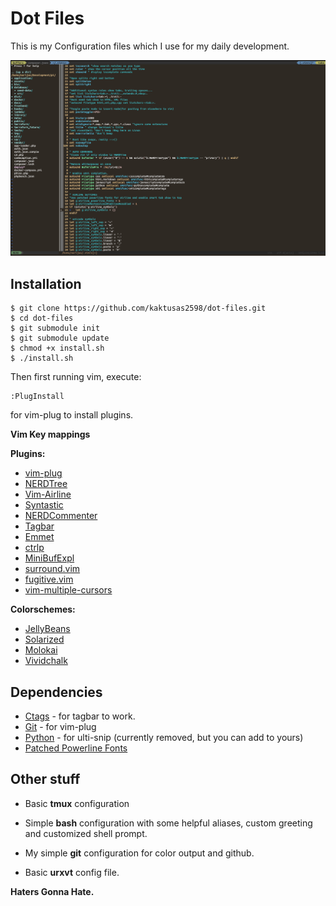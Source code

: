 # Dot Files
 
  This is my Configuration files which I use for my daily development.
  
  ![](https://raw.githubusercontent.com/kaktusas2598/dot-files/master/vimSetup.png)

## Installation
  
  ```
  $ git clone https://github.com/kaktusas2598/dot-files.git
  $ cd dot-files
  $ git submodule init
  $ git submodule update
  $ chmod +x install.sh
  $ ./install.sh
  ```
  Then first running vim, execute:
  ```
  :PlugInstall
  ```
  for vim-plug to install plugins.
  
**Vim Key mappings**
  
  
  
**Plugins:**
  * [vim-plug](https://github.com/junegunn/vim-plug)
  * [NERDTree](https://github.com/scrooloose/nerdtree)
  * [Vim-Airline](https://github.com/bling/vim-airline)
  * [Syntastic](https://github.com/scrooloose/syntastic)
  * [NERDCommenter](https://github.com/scrooloose/nerdcommenter)
  * [Tagbar](https://github.com/majutsushi/tagbar)
  * [Emmet](https://github.com/mattn/emmet-vim)
  * [ctrlp](https://github.com/kien/ctrlp.vim)
  * [MiniBufExpl](https://github.com/fholgado/minibufexpl.vim)
  * [surround.vim](https://github.com/tpope/vim-surround)
  * [fugitive.vim](https://github.com/tpope/vim-fugitive)
  * [vim-multiple-cursors](https://github.com/terryma/vim-multiple-cursors)
 
**Colorschemes:**
  * [JellyBeans](https://github.com/nanotech/jellybeans.vim)
  * [Solarized](https://github.com/altercation/vim-colors-solarized)
  * [Molokai](https://github.com/tomasr/molokai)
  * [Vividchalk](https://github.com/tpope/vim-vividchalk)

## Dependencies
  * [Ctags](http://ctags.sourceforge.net/) - for tagbar to work.
  * [Git](https://git-scm.com/) - for vim-plug
  * [Python](https://www.python.org/) - for ulti-snip (currently removed, but you can add to yours)
  * [Patched Powerline Fonts](https://github.com/powerline/fonts)
  
## Other stuff

  * Basic **tmux** configuration
  
  * Simple **bash** configuration with some helpful aliases, custom greeting and customized shell prompt.
 
  * My simple **git** configuration for color output and github.
 
  * Basic **urxvt** config file.
 
 **Haters Gonna Hate.**
